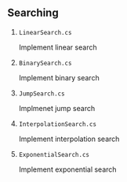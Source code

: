 ## Searching

1. `LinearSearch.cs`

   Implement linear search

2. `BinarySearch.cs`

   Implement binary search

3. `JumpSearch.cs`

   Implmenet jump search

4. `InterpolationSearch.cs`

   Implement interpolation search

5. `ExponentialSearch.cs`

   Implement exponential search
